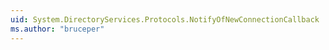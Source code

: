 ```yaml
---
uid: System.DirectoryServices.Protocols.NotifyOfNewConnectionCallback
ms.author: "bruceper"
---
```

